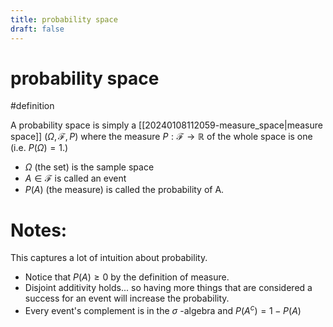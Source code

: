 ```yaml
---
title: probability space
draft: false
---
```

# probability space
#definition

A probability space is simply a [[20240108112059-measure_space|measure space]] $(\Omega, \mathcal{F}, P)$ where the measure $P:\mathcal{F} \to \mathbb{R}$ of the whole space is one (i.e. $P(\Omega) = 1$.)

- $\Omega$ (the set) is the sample space
- $A \in \mathcal{F}$ is called an event
- $P(A)$ (the measure) is called the probability of A.


# Notes:
This captures a lot of intuition about probability.

- Notice that $P(A) \geq 0$ by the definition of measure.
- Disjoint additivity holds... so having more things that are considered a success for an event will increase the probability.
- Every event's complement is in the $\sigma$ -algebra and $P(A^c) = 1 - P(A)$
